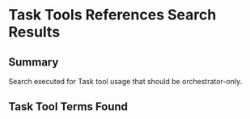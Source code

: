 # Task Tools References Search Results

## Summary
Search executed for Task tool usage that should be orchestrator-only.

## Task Tool Terms Found

